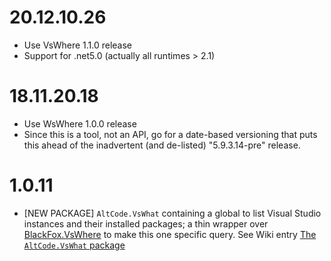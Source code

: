# 20.12.10.26
* Use VsWhere 1.1.0 release
* Support for .net5.0 (actually all runtimes > 2.1)

# 18.11.20.18
* Use WsWhere 1.0.0 release
* Since this is a tool, not an API, go for a date-based versioning that puts this ahead of the inadvertent (and de-listed) "5.9.3.14-pre" release.

# 1.0.11
* [NEW PACKAGE] `AltCode.VsWhat` containing a global to list Visual Studio instances and their installed packages; a thin wrapper over [BlackFox.VsWhere](https://github.com/vbfox/FoxSharp/blob/master/src/BlackFox.VsWhere/Readme.md) to make this one specific query. See Wiki entry [The `AltCode.VsWhat` package](https://github.com/SteveGilham/altcode.Fake/wiki/The-AltCode.VsWhat-package)